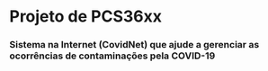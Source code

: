 # Projeto de PCS36xx
###  Sistema na Internet (CovidNet) que ajude a gerenciar as ocorrências de contaminações pela COVID-19
